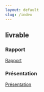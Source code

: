 ```yaml
---
layout: default
slug: /index
---
```


 <!--  -->


 
## livrable

### Rapport 
[Rapport](https://labs-web.github.io/gestion-projet/rapport.html)

### Présentation 
[Présentation]()